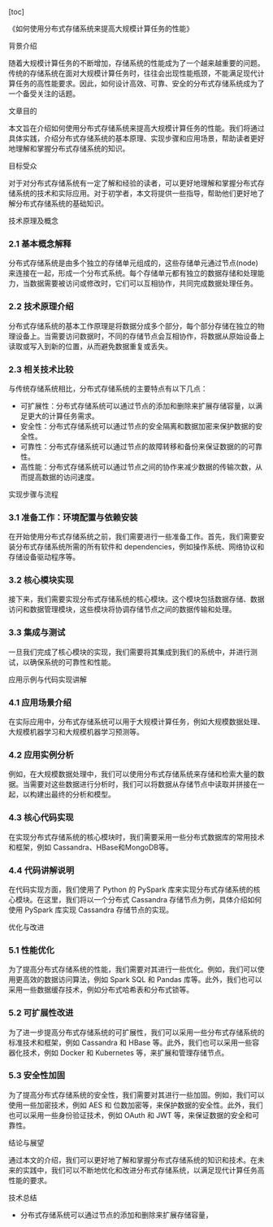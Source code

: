 
[toc]                    
                
                
《如何使用分布式存储系统来提高大规模计算任务的性能》

背景介绍

随着大规模计算任务的不断增加，存储系统的性能成为了一个越来越重要的问题。传统的存储系统在面对大规模计算任务时，往往会出现性能瓶颈，不能满足现代计算任务的高性能要求。因此，如何设计高效、可靠、安全的分布式存储系统成为了一个备受关注的话题。

文章目的

本文旨在介绍如何使用分布式存储系统来提高大规模计算任务的性能。我们将通过具体实践，介绍分布式存储系统的基本原理、实现步骤和应用场景，帮助读者更好地理解和掌握分布式存储系统的知识。

目标受众

对于对分布式存储系统有一定了解和经验的读者，可以更好地理解和掌握分布式存储系统的技术和实际应用。对于初学者，本文将提供一些指导，帮助他们更好地了解分布式存储系统的基础知识。

技术原理及概念

### 2.1 基本概念解释

分布式存储系统是由多个独立的存储单元组成的，这些存储单元通过节点(node)来连接在一起，形成一个分布式系统。每个存储单元都有独立的数据存储和处理能力，当数据需要被访问或修改时，它们可以互相协作，共同完成数据处理任务。

### 2.2 技术原理介绍

分布式存储系统的基本工作原理是将数据分成多个部分，每个部分存储在独立的物理设备上。当需要访问数据时，不同的存储节点会互相协作，将数据从原始设备上读取或写入到新的位置，从而避免数据重复或丢失。

### 2.3 相关技术比较

与传统存储系统相比，分布式存储系统的主要特点有以下几点：

- 可扩展性：分布式存储系统可以通过节点的添加和删除来扩展存储容量，以满足更大的计算任务需求。
- 安全性：分布式存储系统可以通过节点的安全隔离和数据加密来保护数据的安全性。
- 可靠性：分布式存储系统可以通过节点的故障转移和备份来保证数据的的可靠性。
- 高性能：分布式存储系统可以通过节点之间的协作来减少数据的传输次数，从而提高数据的访问速度。

实现步骤与流程

### 3.1 准备工作：环境配置与依赖安装

在开始使用分布式存储系统之前，我们需要进行一些准备工作。首先，我们需要安装分布式存储系统所需的所有软件和 dependencies，例如操作系统、网络协议和存储设备驱动程序等。

### 3.2 核心模块实现

接下来，我们需要实现分布式存储系统的核心模块。这个模块包括数据存储、数据访问和数据管理模块，这些模块将协调存储节点之间的数据传输和处理。

### 3.3 集成与测试

一旦我们完成了核心模块的实现，我们需要将其集成到我们的系统中，并进行测试，以确保系统的可靠性和性能。

应用示例与代码实现讲解

### 4.1 应用场景介绍

在实际应用中，分布式存储系统可以用于大规模计算任务，例如大规模数据处理、大规模机器学习和大规模机器学习预测等。

### 4.2 应用实例分析

例如，在大规模数据处理中，我们可以使用分布式存储系统来存储和检索大量的数据。当需要对这些数据进行分析时，我们可以将数据从存储节点中读取并拼接在一起，以构建出最终的分析和模型。

### 4.3 核心代码实现

在实现分布式存储系统的核心模块时，我们需要采用一些分布式数据库的常用技术和框架，例如 Cassandra、HBase和MongoDB等。

### 4.4 代码讲解说明

在代码实现方面，我们使用了 Python 的 PySpark 库来实现分布式存储系统的核心模块。在这里，我们将以一个分布式 Cassandra 存储节点为例，具体介绍如何使用 PySpark 库实现 Cassandra 存储节点的实现。

优化与改进

### 5.1 性能优化

为了提高分布式存储系统的性能，我们需要对其进行一些优化。例如，我们可以使用更高效的数据访问算法，例如 Spark SQL 和 Pandas 库等。此外，我们也可以采用一些数据缓存技术，例如分布式哈希表和分布式锁等。

### 5.2 可扩展性改进

为了进一步提高分布式存储系统的可扩展性，我们可以采用一些分布式存储系统的标准技术和框架，例如 Cassandra 和 HBase 等。此外，我们也可以采用一些容器化技术，例如 Docker 和 Kubernetes 等，来扩展和管理存储节点。

### 5.3 安全性加固

为了提高分布式存储系统的安全性，我们需要对其进行一些加固。例如，我们可以使用一些加密技术，例如 AES 和 位数加密等，来保护数据的安全性。此外，我们也可以采用一些身份验证技术，例如 OAuth 和 JWT 等，来保证数据的安全和可靠性。

结论与展望

通过本文的介绍，我们可以更好地了解和掌握分布式存储系统的知识和技术。在未来的实践中，我们可以不断地优化和改进分布式存储系统，以满足现代计算任务高性能的要求。

技术总结

- 分布式存储系统可以通过节点的添加和删除来扩展存储容量，

